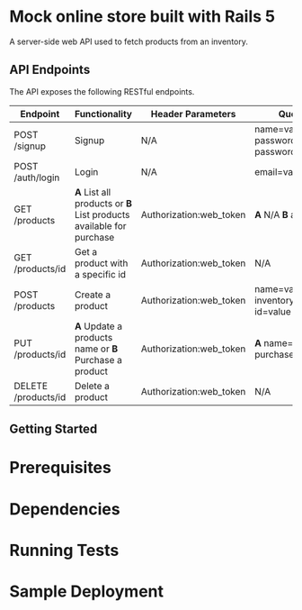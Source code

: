 # Mock online store built with Rails 5

A server-side web API used to fetch products from an inventory.

## API Endpoints

The API exposes the following RESTful endpoints. 

| Endpoint | Functionality | Header Parameters | Query Parameters
| --- | --- | --- | --- | 
| POST /signup | Signup | N/A| name=value email=value password=value password_confirmation=value
| POST /auth/login | Login | N/A | email=value password=value
| GET /products | **A** List all products or **B** List products available for purchase| Authorization:web_token| **A** N/A **B** available=true
| GET /products/id | Get a product with a specific id | Authorization:web_token | N/A |
| POST /products | Create a product | Authorization:web_token | name=value price=value inventory_count=value id=value
| PUT /products/id | **A** Update a products name or **B** Purchase a product | Authorization:web_token | **A** name=value **B** purchase=true
| DELETE /products/id | Delete a product | Authorization:web_token | N/A

## Getting Started

# Prerequisites

# Dependencies

# Running Tests

# Sample Deployment 




